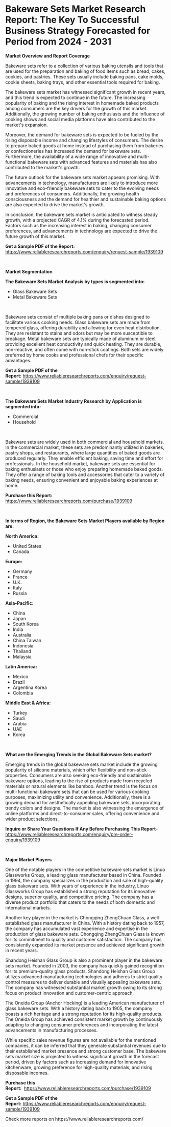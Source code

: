 <p><h1>Bakeware Sets Market Research Report: The Key To Successful Business Strategy Forecasted for Period from 2024 - 2031</h1></p><p><strong>Market Overview and Report Coverage</strong></p>
<p><p>Bakeware sets refer to a collection of various baking utensils and tools that are used for the preparation and baking of food items such as bread, cakes, cookies, and pastries. These sets usually include baking pans, cake molds, cookie sheets, baking trays, and other essential tools required for baking.</p><p>The bakeware sets market has witnessed significant growth in recent years, and this trend is expected to continue in the future. The increasing popularity of baking and the rising interest in homemade baked products among consumers are the key drivers for the growth of this market. Additionally, the growing number of baking enthusiasts and the influence of cooking shows and social media platforms have also contributed to the market's expansion.</p><p>Moreover, the demand for bakeware sets is expected to be fueled by the rising disposable income and changing lifestyles of consumers. The desire to prepare baked goods at home instead of purchasing them from bakeries or confectioneries has increased the demand for bakeware sets. Furthermore, the availability of a wide range of innovative and multi-functional bakeware sets with advanced features and materials has also contributed to the market's growth.</p><p>The future outlook for the bakeware sets market appears promising. With advancements in technology, manufacturers are likely to introduce more innovative and eco-friendly bakeware sets to cater to the evolving needs and preferences of consumers. Additionally, the growing health consciousness and the demand for healthier and sustainable baking options are also expected to drive the market's growth.</p><p>In conclusion, the bakeware sets market is anticipated to witness steady growth, with a projected CAGR of 4.1% during the forecasted period. Factors such as the increasing interest in baking, changing consumer preferences, and advancements in technology are expected to drive the future growth of this market.</p></p>
<p><strong>Get a Sample PDF of the Report:</strong> <a href="https://www.reliableresearchreports.com/enquiry/request-sample/1939109">https://www.reliableresearchreports.com/enquiry/request-sample/1939109</a></p>
<p>&nbsp;</p>
<p><strong>Market Segmentation</strong></p>
<p><strong>The Bakeware Sets Market Analysis by types is segmented into:</strong></p>
<p><ul><li>Glass Bakeware Sets</li><li>Metal Bakeware Sets</li></ul></p>
<p>&nbsp;</p>
<p><p>Bakeware sets consist of multiple baking pans or dishes designed to facilitate various cooking needs. Glass bakeware sets are made from tempered glass, offering durability and allowing for even heat distribution. They are resistant to stains and odors but may be more susceptible to breakage. Metal bakeware sets are typically made of aluminum or steel, providing excellent heat conductivity and quick heating. They are durable, non-reactive, and often come with non-stick coatings. Both sets are widely preferred by home cooks and professional chefs for their specific advantages.</p></p>
<p><strong>Get a Sample PDF of the Report:</strong>&nbsp;<a href="https://www.reliableresearchreports.com/enquiry/request-sample/1939109">https://www.reliableresearchreports.com/enquiry/request-sample/1939109</a></p>
<p>&nbsp;</p>
<p><strong>The Bakeware Sets Market Industry Research by Application is segmented into:</strong></p>
<p><ul><li>Commercial</li><li>Household</li></ul></p>
<p>&nbsp;</p>
<p><p>Bakeware sets are widely used in both commercial and household markets. In the commercial market, these sets are predominantly utilized in bakeries, pastry shops, and restaurants, where large quantities of baked goods are produced regularly. They enable efficient baking, saving time and effort for professionals. In the household market, bakeware sets are essential for baking enthusiasts or those who enjoy preparing homemade baked goods. They offer a range of baking tools and accessories that cater to a variety of baking needs, ensuring convenient and enjoyable baking experiences at home.</p></p>
<p><strong>Purchase this Report:</strong>&nbsp; <a href="https://www.reliableresearchreports.com/purchase/1939109">https://www.reliableresearchreports.com/purchase/1939109</a></p>
<p>&nbsp;</p>
<p><strong>In terms of Region, the Bakeware Sets Market Players available by Region are:</strong></p>
<p>
    <p> <strong> North America: </strong>
        <ul>
            <li>United States</li>
            <li>Canada</li>
        </ul>
        </p> 
    <p> <strong> Europe: </strong>
        <ul>
            <li>Germany</li>
            <li>France</li>
            <li>U.K.</li>
            <li>Italy</li>
            <li>Russia</li>
        </ul>
        </p> 
    <p> <strong> Asia-Pacific: </strong>
        <ul>
            <li>China</li>
            <li>Japan</li>
            <li>South Korea</li>
            <li>India</li>
            <li>Australia</li>
            <li>China Taiwan</li>
            <li>Indonesia</li>
            <li>Thailand</li>
            <li>Malaysia</li>
        </ul>
        </p> 
    <p> <strong> Latin America: </strong>
        <ul>
            <li>Mexico</li>
            <li>Brazil</li>
            <li>Argentina Korea</li>
            <li>Colombia</li>
        </ul>
        </p> 
    <p> <strong> Middle East & Africa: </strong>
        <ul>
            <li>Turkey</li>
            <li>Saudi</li>
            <li>Arabia</li>
            <li>UAE</li>
            <li>Korea</li>
        </ul>
    </p>
    </p>
<p>&nbsp;</p>
<p><strong>What are the Emerging Trends in the Global Bakeware Sets market?</strong></p>
<p><p>Emerging trends in the global bakeware sets market include the growing popularity of silicone materials, which offer flexibility and non-stick properties. Consumers are also seeking eco-friendly and sustainable bakeware options, leading to the rise of products made from recycled materials or natural elements like bamboo. Another trend is the focus on multi-functional bakeware sets that can be used for various cooking purposes, maximizing utility and convenience. Additionally, there is a growing demand for aesthetically appealing bakeware sets, incorporating trendy colors and designs. The market is also witnessing the emergence of online platforms and direct-to-consumer sales, offering convenience and wider product selections.</p></p>
<p><strong>Inquire or Share Your Questions If Any Before Purchasing This Report</strong>- <a href="https://www.reliableresearchreports.com/enquiry/pre-order-enquiry/1939109">https://www.reliableresearchreports.com/enquiry/pre-order-enquiry/1939109</a></p>
<p>&nbsp;</p>
<p><strong>Major Market Players</strong></p>
<p><p>One of the notable players in the competitive bakeware sets market is Linuo Glassworks Group, a leading glass manufacturer based in China. Founded in 1994, the company specializes in the production and sale of high-quality glass bakeware sets. With years of experience in the industry, Linuo Glassworks Group has established a strong reputation for its innovative designs, superior quality, and competitive pricing. The company has a diverse product portfolio that caters to the needs of both domestic and international markets.</p><p>Another key player in the market is Chongqing ZhengChuan Glass, a well-established glass manufacturer in China. With a history dating back to 1957, the company has accumulated vast experience and expertise in the production of glass bakeware sets. Chongqing ZhengChuan Glass is known for its commitment to quality and customer satisfaction. The company has consistently expanded its market presence and achieved significant growth in recent years.</p><p>Shandong Heishan Glass Group is also a prominent player in the bakeware sets market. Founded in 2003, the company has quickly gained recognition for its premium-quality glass products. Shandong Heishan Glass Group utilizes advanced manufacturing technologies and adheres to strict quality control measures to deliver durable and visually appealing bakeware sets. The company has witnessed substantial market growth owing to its strong focus on product innovation and customer-centric approach.</p><p>The Oneida Group (Anchor Hocking) is a leading American manufacturer of glass bakeware sets. With a history dating back to 1905, the company boasts a rich heritage and a strong reputation for its high-quality products. The Oneida Group has achieved consistent market growth by continuously adapting to changing consumer preferences and incorporating the latest advancements in manufacturing processes.</p><p>While specific sales revenue figures are not available for the mentioned companies, it can be inferred that they generate substantial revenues due to their established market presence and strong customer base. The bakeware sets market size is projected to witness significant growth in the forecast period, driven by factors such as increasing demand for innovative kitchenware, growing preference for high-quality materials, and rising disposable incomes.</p></p>
<p><strong>Purchase this Report:</strong>&nbsp;&nbsp;<a href="https://www.reliableresearchreports.com/purchase/1939109">https://www.reliableresearchreports.com/purchase/1939109</a></p>
<p></p>
<p><strong>Get a Sample PDF of the Report:</strong>&nbsp;<a href="https://www.reliableresearchreports.com/enquiry/request-sample/1939109">https://www.reliableresearchreports.com/enquiry/request-sample/1939109</a></p>
<p>Check more reports on https://www.reliableresearchreports.com/</p>